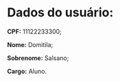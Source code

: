 # Dados do usuário:

**CPF:** 11122233300;

**Nome:** Domitila;

**Sobrenome:** Salsano;

**Cargo:** Aluno.


